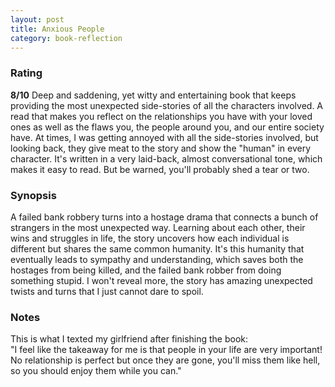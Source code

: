 ```yaml
---
layout: post
title: Anxious People 
category: book-reflection
---
```


### Rating
**8/10** Deep and saddening, yet witty and entertaining book that keeps providing the most unexpected side-stories of all the characters involved. A read that makes you reflect on the relationships you have with your loved ones as well as the flaws you, the people around you, and our entire society have. At times, I was getting annoyed with all the side-stories involved, but looking back, they give meat to the story and show the "human" in every character. It's written in a very laid-back, almost conversational tone, which makes it easy to read. But be warned, you'll probably shed a tear or two. 

### Synopsis
A failed bank robbery turns into a hostage drama that connects a bunch of strangers in the most unexpected way. Learning about each other, their wins and struggles in life, the story uncovers how each individual is different but shares the same common humanity. It's this humanity that eventually leads to sympathy and understanding, which saves both the hostages from being killed, and the failed bank robber from doing something stupid. I won't reveal more, the story has amazing unexpected twists and turns that I just cannot dare to spoil.

### Notes
This is what I texted my girlfriend after finishing the book:   
"I feel like the takeaway for me is that people in your life are very important! No relationship is perfect but once they are gone, you'll miss them like hell, so you should enjoy them while you can."

